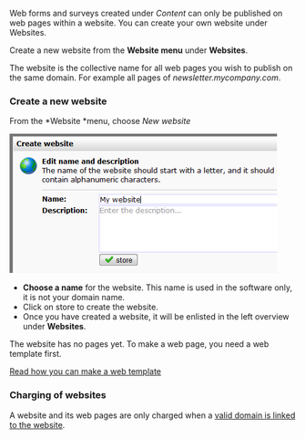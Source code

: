 Web forms and surveys created under *Content* can only be published on
web pages within a website. You can create your own website under
Websites.

Create a new website from the **Website menu** under **Websites**.

The website is the collective name for all web pages you wish to publish
on the same domain. For example all pages of *newsletter.mycompany.com*.

### Create a new website

From the *Website *menu, choose *New website*

![](../images/newwebsite.png)

-   **Choose a name** for the website. This name is used in the software
    only, it is not your domain name.
-   Click on store to create the website.
-   Once you have created a website, it will be enlisted in the left
    overview under **Websites**.

The website has no pages yet. To make a web page, you need a web
template first.

[Read how you can make a web
template](./create-web-template.md)

### Charging of websites

A website and its web pages are only charged when a [valid domain is
linked to the website](#).
